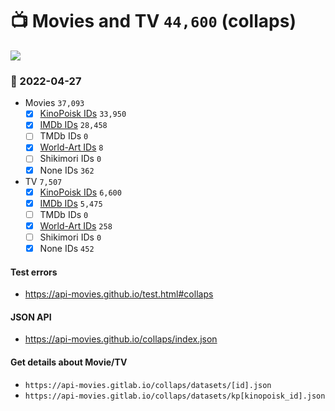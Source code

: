 # :tv: Movies and TV `44,600` (collaps)

<a href="https://API-Movies.github.io"><img src="https://API-Movies.github.io/banner.png?cache"></a>

### :date: 2022-04-27
- Movies `37,093`
  - [x] <a href="https://API-Movies.github.io/collaps/movie_kinopoisk_ids.json">KinoPoisk IDs</a> `33,950`
  - [x] <a href="https://API-Movies.github.io/collaps/movie_imdb_ids.json">IMDb IDs</a> `28,458`
  - [ ] TMDb IDs `0`
  - [x] <a href="https://API-Movies.github.io/collaps/movie_world_art_ids.json">World-Art IDs</a> `8`
  - [ ] Shikimori IDs `0`
  - [x] None IDs `362`
- TV `7,507`
  - [x] <a href="https://API-Movies.github.io/collaps/tv_kinopoisk_ids.json">KinoPoisk IDs</a> `6,600`
  - [x] <a href="https://API-Movies.github.io/collaps/tv_imdb_ids.json">IMDb IDs</a> `5,475`
  - [ ] TMDb IDs `0`
  - [x] <a href="https://API-Movies.github.io/collaps/tv_world_art_ids.json">World-Art IDs</a> `258`
  - [ ] Shikimori IDs `0`
  - [x] None IDs `452`
#### Test errors
- <a href='https://api-movies.github.io/test.html#collaps'>https://api-movies.github.io/test.html#collaps</a>
#### JSON API
- <a href='https://api-movies.github.io/collaps/index.json'>https://api-movies.github.io/collaps/index.json</a>
#### Get details about Movie/TV
- `https://api-movies.gitlab.io/collaps/datasets/[id].json`
- `https://api-movies.gitlab.io/collaps/datasets/kp[kinopoisk_id].json`
